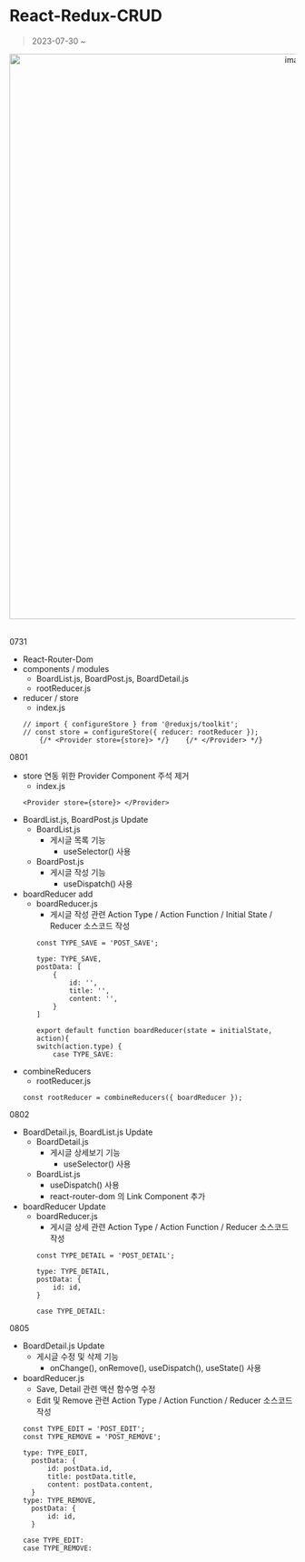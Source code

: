 # React-Redux-CRUD
> 2023-07-30 ~

<div align="center">
<img width="995" alt="image" src="https://user-images.githubusercontent.com/59152019/224705181-3bd2829d-63e9-4e95-853d-c016a5533a32.png">
</div>
<br/>

0731
- React-Router-Dom
- components / modules  
  - BoardList.js, BoardPost.js, BoardDetail.js
  - rootReducer.js
- reducer / store
  - index.js
  ```
  // import { configureStore } from '@reduxjs/toolkit';
  // const store = configureStore({ reducer: rootReducer });
      {/* <Provider store={store}> */}    {/* </Provider> */}
  ```

0801
- store 연동 위한 Provider Component 주석 제거
  - index.js
  ```
  <Provider store={store}> </Provider>
  ```
- BoardList.js, BoardPost.js Update
  - BoardList.js
    - 게시글 목록 기능
      - useSelector() 사용
  - BoardPost.js
    - 게시글 작성 기능
      - useDispatch() 사용
- boardReducer add
  - boardReducer.js
    - 게시글 작성 관련 Action Type / Action Function / Initial State / Reducer 소스코드 작성
    ```
    const TYPE_SAVE = 'POST_SAVE';

    type: TYPE_SAVE,
    postData: [
        {
            id: '',
            title: '',
            content: '',
        }
    ]

    export default function boardReducer(state = initialState, action){
    switch(action.type) {
        case TYPE_SAVE:
    ``` 
- combineReducers
  - rootReducer.js
  ```
  const rootReducer = combineReducers({ boardReducer });
  ```

0802
- BoardDetail.js, BoardList.js Update
  - BoardDetail.js
    - 게시글 상세보기 기능
      - useSelector() 사용
  - BoardList.js
    - useDispatch() 사용
    - react-router-dom 의 Link Component 추가
- boardReducer Update
  - boardReducer.js
    - 게시글 상세 관련 Action Type / Action Function / Reducer 소스코드 작성
    ```
    const TYPE_DETAIL = 'POST_DETAIL';

    type: TYPE_DETAIL,
    postData: {
        id: id,
    }

    case TYPE_DETAIL:
    ```  

0805
- BoardDetail.js Update
  - 게시글 수정 및 삭제 기능
    - onChange(), onRemove(), useDispatch(), useState() 사용
- boardReducer.js
  - Save, Detail 관련 액션 함수명 수정
  - Edit 및 Remove 관련 Action Type / Action Function / Reducer 소스코드 작성
  ```
  const TYPE_EDIT = 'POST_EDIT';
  const TYPE_REMOVE = 'POST_REMOVE';

  type: TYPE_EDIT,
    postData: {
        id: postData.id,
        title: postData.title,
        content: postData.content,
    }
  type: TYPE_REMOVE,
    postData: {
        id: id,
    }

  case TYPE_EDIT:
  case TYPE_REMOVE:
  ```
